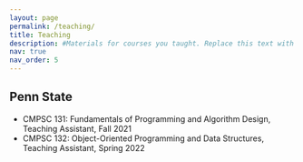 ```yaml
---
layout: page
permalink: /teaching/
title: Teaching
description: #Materials for courses you taught. Replace this text with your description.
nav: true
nav_order: 5
---
```


## Penn State

- CMPSC 131: Fundamentals of Programming and Algorithm Design, Teaching Assistant, Fall 2021
- CMPSC 132: Object-Oriented Programming and Data Structures, Teaching Assistant, Spring 2022

<!--
For now, this page is assumed to be a static description of your courses. You can convert it to a collection similar to `_projects/` so that you can have a dedicated page for each course.

Organize your courses by years, topics, or universities, however you like!
-->
